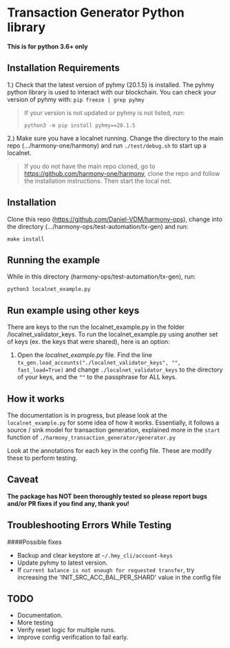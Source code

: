 # Transaction Generator Python library

**This is for python 3.6+ only**

## Installation Requirements

1.) Check that the latest version of pyhmy (20.1.5) is installed. 
The pyhmy python library is used to interact with our blockchain. You can check your version of pyhmy with: `pip freeze | grep pyhmy`
 
> If your version is not updated or pyhmy is not listed, run:
>```
>python3 -m pip install pyhmy==20.1.5
>``` 

2.) Make sure you have a localnet running. 
Change the directory to the main repo (.../harmony-one/harmony) and run `./test/debug.sh` to start up a localnet.
> If you do not have the main repo cloned, go to https://github.com/harmony-one/harmony, clone the repo and 
follow the installation instructions. Then start the local net.   


## Installation

Clone this repo (https://github.com/Daniel-VDM/harmony-ops), change into the directory (.../harmony-ops/test-automation/tx-gen) and run:
```
make install
```

## Running the example
While in this directory (harmony-ops/test-automation/tx-gen), run:
```
python3 localnet_example.py
```

## Run example using other keys
There are keys to the run the localnet_example.py in the folder /localnet_validator_keys. 
To run the localnet_example.py using another set of keys (ex. the keys that were shared), here is an option:
1. Open the *localnet_example.py* file. Find the line `tx_gen.load_accounts("./localnet_validator_keys", "", fast_load=True)` 
and change `./localnet_validator_keys` to the directory of your keys, and the `""` to the passphrase for ALL keys.


## How it works
The documentation is in progress, but please look at the `localnet_example.py` for some idea of how it works.
Essentially, it follows a source / sink model for transaction generation, explained more in the `start` function
of `./harmony_transaction_generator/generator.py`

Look at the annotations for each key in the config file. These are modify these to perform testing.  

## Caveat
**The package has NOT been thoroughly tested so please report bugs and/or PR fixes if you find any, thank you!** 

## Troubleshooting Errors While Testing
####Possible fixes
* Backup and clear keystore at `~/.hmy_cli/account-keys`
* Update pyhmy to latest version.
* If `current balance is not enough for requested transfer`, 
try increasing the 'INIT_SRC_ACC_BAL_PER_SHARD' value in the config file


## TODO
* Documentation.
* More testing
* Verify reset logic for multiple runs.
* improve config verification to fail early.